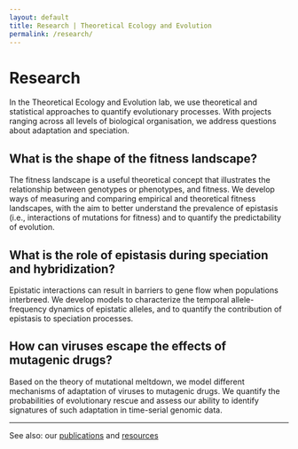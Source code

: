 ```yaml
---
layout: default
title: Research | Theoretical Ecology and Evolution
permalink: /research/
---
```


# Research

In the Theoretical Ecology and Evolution lab, we use theoretical and statistical approaches to quantify evolutionary processes. With projects ranging across all levels of biological organisation, we address questions about adaptation and speciation.

## What is the shape of the fitness landscape?

The fitness landscape is a useful theoretical concept that illustrates the relationship between genotypes or phenotypes, and fitness. We develop ways of measuring and comparing empirical and theoretical fitness landscapes, with the aim to better understand the prevalence of epistasis (i.e., interactions of mutations for fitness) and to quantify the predictability of evolution.

## What is the role of epistasis during speciation and hybridization? 

Epistatic interactions can result in barriers to gene flow when populations interbreed. We develop models to characterize the temporal allele-frequency dynamics of epistatic alleles, and to quantify the contribution of epistasis to speciation processes.

## How can viruses escape the effects of mutagenic drugs?

Based on the theory of mutational meltdown, we model different mechanisms of adaptation of viruses to mutagenic drugs. We quantify the probabilities of evolutionary rescue and assess our ability to identify signatures of such adaptation in time-serial genomic data.

---

See also: our [publications](/publications) and [resources](/resources)
